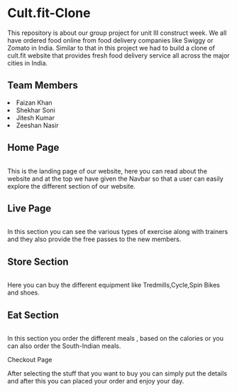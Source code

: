 # Cult.fit-Clone
This repository is about our group project for unit III construct week. We all have ordered food online from food delivery companies like Swiggy or Zomato in India. Similar to that in this project we had to build a clone of cult.fit website that provides fresh food delivery service all across the major cities in India.


<h2>Team Members</h2>
<li>Faizan Khan</li>
<li>Shekhar Soni</li>
<li>Jitesh Kumar</li>
<li>Zeeshan Nasir</li>
<h2>Home Page</h2>
<img src="https://user-images.githubusercontent.com/97458887/165997945-bf07f811-bf12-4800-b717-6d6e110633fa.png" alt="">

<p>This is the landing page of our website, here you can read about the website and at the top we have given the Navbar so that a user can easily explore the 
  different section of our website.</p>
<h2>Live Page</h2>
<img src="https://user-images.githubusercontent.com/97458887/166000612-5cc9beb6-9987-4b1a-831b-70d85c83f32c.png" alt="">
<p>In this section you can see the various types of exercise along with trainers and they also provide the free
    passes to the new members.
</p>
<h2>Store Section</h2>
<img src="https://user-images.githubusercontent.com/97458887/166001554-2a93f6a1-6cd5-4466-9027-475aaa21e279.png" alt="">
<p>Here you can buy the different equipment like Tredmills,Cycle,Spin Bikes and shoes.</p>
<h2>Eat Section</h2>
<img src="https://user-images.githubusercontent.com/97458887/166003579-782960bd-9af2-4d88-917b-be476315a7dd.png" alt="">
<p>In this section you order the different meals , based on the calories or you can also order the South-Indian meals.</p

<h2>Checkout Page</h2>
<img src="https://user-images.githubusercontent.com/97458887/166005751-4fd4cea2-0608-4cf4-b239-85dabd2a064d.png" alt="">
<p>After selecting the stuff that you want to buy you can simply put the details and after this you can placed your order and enjoy your day.</p>
